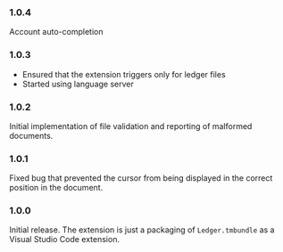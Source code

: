 ### 1.0.4
Account auto-completion

### 1.0.3
 * Ensured that the extension triggers only for ledger files
 * Started using language server

### 1.0.2
Initial implementation of file validation and reporting of malformed documents.

### 1.0.1
Fixed bug that prevented the cursor from being displayed in the correct position in the document.

### 1.0.0
Initial release. The extension is just a packaging of `Ledger.tmbundle` as a Visual Studio Code extension.
